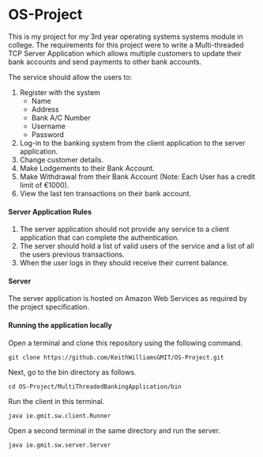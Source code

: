 # OS-Project
This is my project for my 3rd year operating systems systems module in college. The requirements for this project were to write a Multi-threaded TCP Server Application which allows multiple customers to update their bank accounts and send payments to other bank accounts.

The service should allow the users to:
1. Register with the system
	+ Name
	+ Address
	+ Bank A/C Number
	+ Username
	+ Password
2. Log-in to the banking system from the client application to the server application.
3. Change customer details.
4. Make Lodgements to their Bank Account.
5. Make Withdrawal from their Bank Account (Note: Each User has a credit limit of €1000).
6. View the last ten transactions on their bank account.

#### Server Application Rules
1. The server application should not provide any service to a client application that can complete the authentication.
2. The server should hold a list of valid users of the service and a list of all the users previous transactions.
3. When the user logs in they should receive their current balance.

#### Server
The server application is hosted on Amazon Web Services as required by the project specification.

#### Running the application locally
Open a terminal and clone this repository using the following command.
```
git clone https://github.com/KeithWilliamsGMIT/OS-Project.git
```

Next, go to the bin directory as follows.
```
cd OS-Project/MultiThreadedBankingApplication/bin
```

Run the client in this terminal.
```
java ie.gmit.sw.client.Runner
```

Open a second terminal in the same directory and run the server.
```
java ie.gmit.sw.server.Server
```
